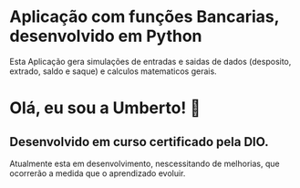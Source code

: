 
# Aplicação com funções Bancarias, desenvolvido em Python

Esta Aplicação gera simulações de entradas e saidas de dados (desposito, extrado, saldo e saque) e calculos matematicos gerais. 




# Olá, eu sou a Umberto! 👋


## Desenvolvido em curso certificado pela DIO.

Atualmente esta em desenvolvimento, nescessitando de melhorias, que ocorrerão a medida que o aprendizado evoluir.

